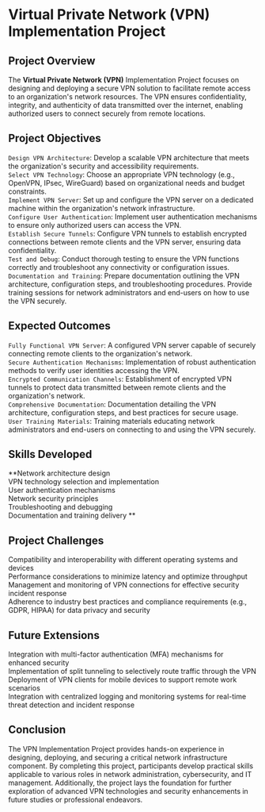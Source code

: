 # Virtual Private Network (VPN) Implementation Project
## Project Overview
The **Virtual Private Network (VPN)** Implementation Project focuses on designing and deploying a secure VPN solution to facilitate remote access to an organization's network resources. The VPN ensures confidentiality, integrity, and authenticity of data transmitted over the internet, enabling authorized users to connect securely from remote locations.

## Project Objectives
`Design VPN Architecture`: Develop a scalable VPN architecture that meets the organization's security and accessibility requirements.  
`Select VPN Technology`: Choose an appropriate VPN technology (e.g., OpenVPN, IPsec, WireGuard) based on organizational needs and budget constraints.  
`Implement VPN Server`: Set up and configure the VPN server on a dedicated machine within the organization's network infrastructure.  
`Configure User Authentication`: Implement user authentication mechanisms to ensure only authorized users can access the VPN.  
`Establish Secure Tunnels`: Configure VPN tunnels to establish encrypted connections between remote clients and the VPN server, ensuring data confidentiality.  
`Test and Debug`: Conduct thorough testing to ensure the VPN functions correctly and troubleshoot any connectivity or configuration issues.  
`Documentation and Training`: Prepare documentation outlining the VPN architecture, configuration steps, and troubleshooting procedures. Provide training sessions for network administrators and end-users on how to use the VPN securely.  

## Expected Outcomes
`Fully Functional VPN Server`: A configured VPN server capable of securely connecting remote clients to the organization's network.  
`Secure Authentication Mechanisms`: Implementation of robust authentication methods to verify user identities accessing the VPN.  
`Encrypted Communication Channels`: Establishment of encrypted VPN tunnels to protect data transmitted between remote clients and the organization's network.  
`Comprehensive Documentation`: Documentation detailing the VPN architecture, configuration steps, and best practices for secure usage.  
`User Training Materials`: Training materials educating network administrators and end-users on connecting to and using the VPN securely.  

## Skills Developed
**Network architecture design  
VPN technology selection and implementation  
User authentication mechanisms  
Network security principles  
Troubleshooting and debugging  
Documentation and training delivery ** 

## Project Challenges
Compatibility and interoperability with different operating systems and devices  
Performance considerations to minimize latency and optimize throughput  
Management and monitoring of VPN connections for effective security incident response  
Adherence to industry best practices and compliance requirements (e.g., GDPR, HIPAA) for data privacy and security  

## Future Extensions
Integration with multi-factor authentication (MFA) mechanisms for enhanced security  
Implementation of split tunneling to selectively route traffic through the VPN  
Deployment of VPN clients for mobile devices to support remote work scenarios  
Integration with centralized logging and monitoring systems for real-time threat detection and incident response  

## Conclusion
The VPN Implementation Project provides hands-on experience in designing, deploying, and securing a critical network infrastructure component. By completing this project, participants develop practical skills applicable to various roles in network administration, cybersecurity, and IT management. Additionally, the project lays the foundation for further exploration of advanced VPN technologies and security enhancements in future studies or professional endeavors.  
